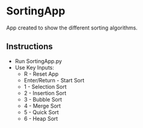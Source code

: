 # SortingApp
App created to show the different sorting algorithms.

## Instructions
- Run SortingApp.py
- Use Key Inputs:
  * R - Reset App
  * Enter/Return - Start Sort
  * 1 - Selection Sort
  * 2 - Insertion Sort
  * 3 - Bubble Sort
  * 4 - Merge Sort
  * 5 - Quick Sort
  * 6 - Heap Sort
